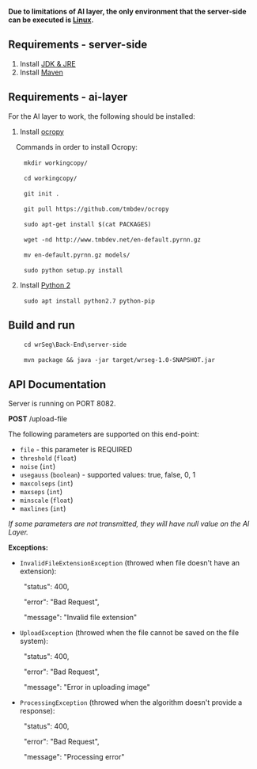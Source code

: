 **Due to limitations of AI layer, the only environment that the server-side can be executed is [Linux](https://distrowatch.com/).**

## Requirements - server-side

1. Install [JDK & JRE](https://www.digitalocean.com/community/tutorials/how-to-install-java-with-apt-on-ubuntu-18-04)
2. Install [Maven](https://www.mkyong.com/maven/how-to-install-maven-in-ubuntu/)

## Requirements - ai-layer

For the AI layer to work, the following should be installed:

1. Install [ocropy](https://github.com/tmbdev/ocropy)

&nbsp;&nbsp;&nbsp;&nbsp;Commands in order to install Ocropy:

&nbsp;&nbsp;&nbsp;&nbsp;&nbsp;&nbsp;&nbsp;&nbsp;`mkdir workingcopy/`

&nbsp;&nbsp;&nbsp;&nbsp;&nbsp;&nbsp;&nbsp;&nbsp;`cd workingcopy/`

&nbsp;&nbsp;&nbsp;&nbsp;&nbsp;&nbsp;&nbsp;&nbsp;`git init .`

&nbsp;&nbsp;&nbsp;&nbsp;&nbsp;&nbsp;&nbsp;&nbsp;`git pull https://github.com/tmbdev/ocropy`

&nbsp;&nbsp;&nbsp;&nbsp;&nbsp;&nbsp;&nbsp;&nbsp;`sudo apt-get install $(cat PACKAGES)`

&nbsp;&nbsp;&nbsp;&nbsp;&nbsp;&nbsp;&nbsp;&nbsp;`wget -nd http://www.tmbdev.net/en-default.pyrnn.gz`

&nbsp;&nbsp;&nbsp;&nbsp;&nbsp;&nbsp;&nbsp;&nbsp;`mv en-default.pyrnn.gz models/`

&nbsp;&nbsp;&nbsp;&nbsp;&nbsp;&nbsp;&nbsp;&nbsp;`sudo python setup.py install`

2. Install [Python 2](https://www.python.org/)

&nbsp;&nbsp;&nbsp;&nbsp;&nbsp;&nbsp;&nbsp;&nbsp;`sudo apt install python2.7 python-pip`

## Build and run

&nbsp;&nbsp;&nbsp;&nbsp;&nbsp;&nbsp;&nbsp;&nbsp;`cd wrSeg\Back-End\server-side`

&nbsp;&nbsp;&nbsp;&nbsp;&nbsp;&nbsp;&nbsp;&nbsp;`mvn package && java -jar target/wrseg-1.0-SNAPSHOT.jar`

## API Documentation

Server is running on PORT 8082.

**POST** /upload-file

The following parameters are supported on this end-point:
* `file` - this parameter is REQUIRED
* `threshold` (`float`)
* `noise` (`int`)
* `usegauss` (`boolean`) - supported values: true, false, 0, 1
* `maxcolseps` (`int`)
* `maxseps` (`int`)
* `minscale` (`float`)
* `maxlines` (`int`)

*If some parameters are not transmitted, they will have null value on the AI Layer.*

**Exceptions:**
* `InvalidFileExtensionException` (throwed when file doesn't have an extension):

&nbsp;&nbsp;&nbsp;&nbsp;&nbsp;&nbsp;&nbsp;&nbsp;"status": 400,

&nbsp;&nbsp;&nbsp;&nbsp;&nbsp;&nbsp;&nbsp;&nbsp;"error": "Bad Request",

&nbsp;&nbsp;&nbsp;&nbsp;&nbsp;&nbsp;&nbsp;&nbsp;"message": "Invalid file extension"

* `UploadException` (throwed when the file cannot be saved on the file system):

&nbsp;&nbsp;&nbsp;&nbsp;&nbsp;&nbsp;&nbsp;&nbsp;"status": 400,

&nbsp;&nbsp;&nbsp;&nbsp;&nbsp;&nbsp;&nbsp;&nbsp;"error": "Bad Request",

&nbsp;&nbsp;&nbsp;&nbsp;&nbsp;&nbsp;&nbsp;&nbsp;"message": "Error in uploading image"

* `ProcessingException` (throwed when the algorithm doesn't provide a response):

&nbsp;&nbsp;&nbsp;&nbsp;&nbsp;&nbsp;&nbsp;&nbsp;"status": 400,

&nbsp;&nbsp;&nbsp;&nbsp;&nbsp;&nbsp;&nbsp;&nbsp;"error": "Bad Request",

&nbsp;&nbsp;&nbsp;&nbsp;&nbsp;&nbsp;&nbsp;&nbsp;"message": "Processing error"
